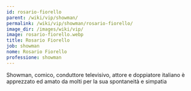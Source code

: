 ```yaml
---
id: rosario-fiorello
parent: /wiki/vip/showman/
permalink: /wiki/vip/showman/rosario-fiorello/
image_dir: /images/wiki/vip/
image: rosario-fiorello.webp
title: Rosario Fiorello
job: showman
nome: Rosario Fiorello
professione: showman
---
```

Showman, comico, conduttore televisivo, attore e doppiatore italiano è apprezzato ed amato da molti per la sua spontaneità e simpatia  